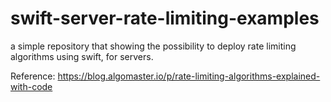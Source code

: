 # swift-server-rate-limiting-examples
a simple repository that showing the possibility to deploy rate limiting algorithms using swift, for servers.


Reference: https://blog.algomaster.io/p/rate-limiting-algorithms-explained-with-code